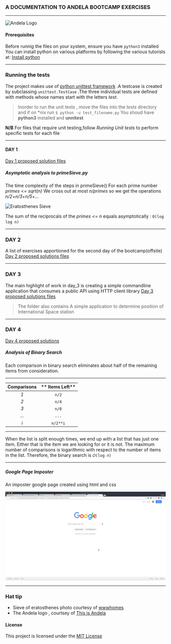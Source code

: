 ### A DOCUMENTATION TO ANDELA BOOTCAMP EXERCISES
---

![Andela Logo](https://3xyh3sqxv063a8xzo5uk2zn1-wpengine.netdna-ssl.com/wp-content/uploads/2016/01/Andela-logo-landscape-blue-400px.png)

#### Prerequisites
Before runnig the files on your system, ensure you have `python3` installed
You can install python on various platforms by following the various tutorisls at: [Install python](https://www.python.org/)

---

### Running the tests
The project makes use of [python unittest framework](https://docs.python.org/3/library/unittest.html) .A testcase is created by subclassing `unittest.TestCase` .The three individual tests are defined with methods whose names start with the letters *test*.
>Inorder to run the unit tests , move the files into the *tests* directory and
>if on *nix run `$ python -u test_filename.py`
> You shoud have **python3** installed and **unnitest**

**N/B**
 For files that require unit testing,follow *Running Unit tests* to perform specific tests for each file

---

#### DAY 1
[Day 1 proposed solution files](https://github.com/daumie/dominic-motuka-bc17-week-1/tree/master/day_1)
##### Asymptotic analysis to primeSieve.py
The time complexity of the steps in primeSieve()
For each prime number
*primes <= sqrt(n)*
We cross out at most *n/primes* so we get the operations
*n/2*+*n/3*+*n/5*+*...*

![Eratosthenes Sieve](http://wwwhomes.uni-bielefeld.de/achim/icons/cross.gif)

The sum of the reciprocals of the *primes* <= *n* equals asymptotically :
        ```O(log log n)```

---

### DAY 2

A list of exercises apportioned for the second day of the bootcamp(offsite)
[Day 2 proposed solutions files](https://github.com/daumie/dominic-motuka-bc17-week-1/tree/master/day_2) 

---

### DAY 3
The main highlight of work in day_3 is creating a simple commandline application that consumes a public API using HTTP client library
[Day 3 proposed solutions files](https://github.com/daumie/dominic-motuka-bc17-week-1/tree/master/day_3)

> The folder also contains A simple application to determine position of 
> International Space station


---

### DAY 4

[Day 4 proposed solutions](https://github.com/daumie/dominic-motuka-bc17-week-1/tree/master/day_4) 

##### Analysis of  Binary Search

Each comparison in binary search eliminates about half of the remaining items from consideration. 

---

| **Comparisons** | ** Items Left** |
|:--------------:|:--------------:|
|      *1*         |        `n/2`     |
|      *2*         |        `n/4`     |
|      *3*         |        `n/8`     |
|      *...*       |        `...`     |
|      *i*         |        `n/2**i`  |

---
When the list is split enough times, we end up with a list that has just one item.  Either that is the item we are looking for or it is not. The maximum
number of comparisons is logarithmic with respect to the number of items in the list. Therefore, the binary search is ```𝑂(log 𝑛)```

----

##### Google Page Imposter

An imposter google page created using html and css

![google_imposter](day_4/google_imposter/assets/img/google_imposter.png)

---

### Hat tip

- Sieve of eratosthenes photo courtesy of [wwwhomes](http://wwwhomes.uni-bielefeld.de/achim/prime_sieve.html)
- The Andela logo , courtsey of [This is Andela](https://andela.com/blog/this-is-andela/)


#### License
This project is licensed under the [MIT License](https://opensource.org/licenses/MIT)

